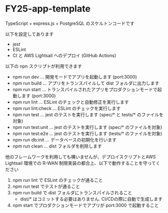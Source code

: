 # FY25-app-template

TypeScript + express.js + PostgreSQL のスケルトンコードです

以下を設定してあります
- jest
- ESLint
- CI と AWS Lightsail へのデプロイ (GitHub Actions)

以下の npn スクリプトが利用できます
- npm run dev ... 開発モードでアプリを起動します (port:3000)
- npm run build ... アプリをトランスパイルして dist フォルダに出力します
- npm run start ... トランスパイルされたアプリをプロダクションモードで起動します (port:3000)
- npm run lint ... ESLint のチェックと自動修正を実行します
- npm run lint:check ...  ESLint のチェックを実行します
- npm run test ... jest のテストを実行します (spec/* と tests/* のファイルを対象)
- npm run test:unit ... jest のテストを実行します (spec/* のファイルを対象)
- npm run test:e2e ... jest のテストを実行します (tests/* のファイルを対象)
- npm run db:init ... データベースの初期化を行います
- npm run clean ... dist フォルダを削除します


他のフレームワークを利用しても構いませんが、デプロイスクリプトとAWS Lightsail 環境での R-WAN 制限実装の都合上、以下で動作することを守ってください

1. npm run lint で ESLint のチェックが通ること
2. npm run test でテストが通ること
3. npm run build で dist フォルダにトランスパイルされること
    - dist/* はコミットする必要はありません. CI/CDの際に自動で生成します
4. npm start でプロダクションモードでアプリが port:3000 で起動すること
